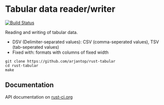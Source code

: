 # Tabular data reader/writer

[![Build Status](https://travis-ci.org/arjantop/rust-tabular.png?branch=master)](https://travis-ci.org/arjantop/rust-tabular)

Reading and writing of tabular data.

- DSV (Delimiter-separated values): CSV (comma-seperated values), TSV (tab-seperated values)
- Fixed with: formats with columns of fixed width

```
git clone https://github.com/arjantop/rust-tabular
cd rust-tabular
make
```

## Documentation

API documentation on [rust-ci.org](http://www.rust-ci.org/arjantop/rust-tabular/doc/tabular/)
